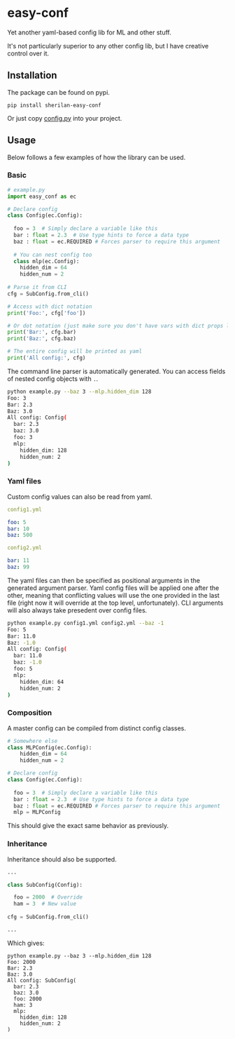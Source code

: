 # easy-conf

Yet another yaml-based config lib for ML and other stuff.

It's not particularly superior to any other config lib, but I have creative control over it.


## Installation 

The package can be found on pypi.

`pip install sherilan-easy-conf`

Or just copy [config.py](./easy_conf/config.py) into your project.

## Usage

Below follows a few examples of how the library can be used.

### Basic 

```python
# example.py
import easy_conf as ec 

# Declare config 
class Config(ec.Config):
  
  foo = 3  # Simply declare a variable like this 
  bar : float = 2.3  # Use type hints to force a data type 
  baz : float = ec.REQUIRED # Forces parser to require this argument 
  
  # You can nest config too 
  class mlp(ec.Config):
    hidden_dim = 64
    hidden_num = 2
  
# Parse it from CLI 
cfg = SubConfig.from_cli()

# Access with dict notation 
print('Foo:', cfg['foo'])

# Or dot notation (just make sure you don't have vars with dict props like `.items`)
print('Bar:', cfg.bar)
print('Baz:', cfg.baz)

# The entire config will be printed as yaml 
print('All config:', cfg)
```

The command line parser is automatically generated. You can access fields of nested config objects with `.`.
```bash
python example.py --baz 3 --mlp.hidden_dim 128
Foo: 3
Bar: 2.3
Baz: 3.0
All config: Config(
  bar: 2.3
  baz: 3.0
  foo: 3
  mlp:
    hidden_dim: 128
    hidden_num: 2
)
```

### Yaml files 

Custom config values can also be read from yaml. 

```yaml
config1.yml

foo: 5
bar: 10
baz: 500
```

```yaml
config2.yml

bar: 11
baz: 99
```

The yaml files can then be specified as positional arguments in the generated argument parser. Yaml config files will be applied one after the other, meaning that conflicting values will use the one provided in the last file (right now it will override at the top level, unfortunately). CLI arguments will also always take presedent over config files.

```bash
python example.py config1.yml config2.yml --baz -1
Foo: 5
Bar: 11.0
Baz: -1.0
All config: Config(
  bar: 11.0
  baz: -1.0
  foo: 5
  mlp:
    hidden_dim: 64
    hidden_num: 2
)
```


### Composition

A master config can be compiled from distinct config classes. 

```python
# Somewhere else 
class MLPConfig(ec.Config):
    hidden_dim = 64
    hidden_num = 2

# Declare config 
class Config(ec.Config):
  
  foo = 3  # Simply declare a variable like this 
  bar : float = 2.3  # Use type hints to force a data type 
  baz : float = ec.REQUIRED # Forces parser to require this argument 
  mlp = MLPConfig 
```

This should give the exact same behavior as previously. 

### Inheritance 

Inheritance should also be supported.

```python
...

class SubConfig(Config):

  foo = 2000  # Override 
  ham = 3  # New value 
  
cfg = SubConfig.from_cli()

...
```
Which gives:
```
python example.py --baz 3 --mlp.hidden_dim 128
Foo: 2000
Bar: 2.3
Baz: 3.0
All config: SubConfig(
  bar: 2.3
  baz: 3.0
  foo: 2000
  ham: 3
  mlp:
    hidden_dim: 128
    hidden_num: 2
)
```




